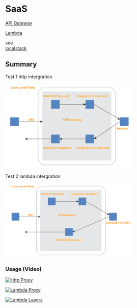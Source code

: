 # SaaS

[API Gateway](https://aws.amazon.com/api-gateway/features/)  

[Lambda](https://aws.amazon.com/lambda/features/)

 see  
 [localstack](https://github.com/localstack/localstack)

## Summary
Test 1 http intergration  

<img src="https://github.com/nigel447/infra_saas/blob/master/Summary_http.png" width="400">  

Test 2 lambda intergration   

<img src="https://github.com/nigel447/infra_saas/blob/master/Summary_lambda.png" width="400">

### Usage (Video)
[![Http Proxy](http://img.youtube.com/vi/ID6P8Z1hDBE/0.jpg)](http://www.youtube.com/watch?v=ID6P8Z1hDBE "Http Proxy")  
  

[![Lambda Proxy](http://img.youtube.com/vi/MFIUcLhHAVw/0.jpg)](http://www.youtube.com/watch?v=MFIUcLhHAVw "Lambda Proxy")  


[![Lambda Layers](http://img.youtube.com/vi/OLIJ7jWu_og/0.jpg)](http://www.youtube.com/watch?v=OLIJ7jWu_og "Lambda Layers")



 